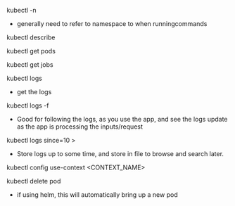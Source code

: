 
kubectl -n <namespace> <some action>
- generally need to refer to namespace to when runningcommands

kubectl describe  <pod name>

kubectl get pods

kubectl get jobs

kubectl logs  <pod name>
- get the logs

kubectl logs -f <pod name>
- Good for following the logs, as you use the app, and see the logs update as the app is processing the inputs/request

kubectl logs since=10 <pod name> > <file>
- Store logs up to some time, and store in file to browse and search later.

kubectl config use-context <CONTEXT_NAME>

kubectl delete pod  <pod name>
- if using helm, this will automatically bring up a new pod
